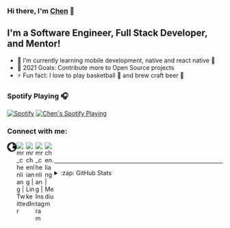 ### Hi there, I'm [Chen][website] 👋

## I'm a Software Engineer, Full Stack Developer, and Mentor!

- 🌱 I’m currently learning mobile development, native and react native 📱
- 🚀 2021 Goals: Contribute more to Open Source projects
- ⚡ Fun fact: I love to play basketball 🏀 and brew craft beer 🍺 

### Spotify Playing 🎧
[![Spotify](https://spotify-now-playing.mrchenliang.vercel.app/api/spotify)](https://open.spotify.com/user/12168690942)
[<img src="https://spotify-now-playing.mrchenliang.vercel.app/api/spotify-playing" alt="Chen's Spotify Playing" width="350" />](https://open.spotify.com/user/12168690942)

### Connect with me:

[<img align="left" alt="chenliang.ca" width="22px" src="https://raw.githubusercontent.com/iconic/open-iconic/master/svg/globe.svg" />][website]
[<img align="left" alt="mr_chenliang | Twitter" width="22px" src="https://cdn.jsdelivr.net/npm/simple-icons@v3/icons/twitter.svg" />][twitter]
[<img align="left" alt="mrchenliang | LinkedIn" width="22px" src="https://cdn.jsdelivr.net/npm/simple-icons@v3/icons/linkedin.svg" />][linkedin]
[<img align="left" alt="mr_chenliang | Instagram" width="22px" src="https://cdn.jsdelivr.net/npm/simple-icons@v3/icons/instagram.svg" />][instagram]
[<img align="left" alt="chen.liang | Medium" width="22px" src="https://cdn.jsdelivr.net/npm/simple-icons@v3/icons/medium.svg" />][medium]

<br />
<br />

---
<details>
  <summary>:zap: GitHub Stats</summary>

  <img align="left" alt="mrchenliang's GitHub Stats" src="https://github-readme-stats.vercel.app/api?username=mrchenliang&show_icons=true&hide_border=true" />

</details>

[website]: https://chenliang.ca
[twitter]: https://twitter.com/mr_chenliang
[instagram]: https://instagram.com/mr_chenliang
[linkedin]: https://linkedin.com/in/mrchenliang
[medium]: https://medium.com/in/@chen.liang
[spotify]: https://open.spotify.com/user/12168690942